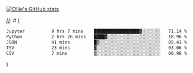 <!--
**icedpanda/icedpanda** is a ✨ _special_ ✨ repository because its `README.md` (this file) appears on your GitHub profile.

Here are some ideas to get you started:

- 🔭 I’m currently working on ...
- 🌱 I’m currently learning ...
- 👯 I’m looking to collaborate on ...
- 🤔 I’m looking for help with ...
- 💬 Ask me about ...
- 📫 How to reach me: ...
- 😄 Pronouns: ...
- ⚡ Fun fact: ...
-->
[![Ollie's GitHub stats](https://github-readme-stats-icedpanda.vercel.app/api?username=icedpanda&count_private=true&show_icons=true)](https://github.com/icedpanda)

[//]: # (---)

[//]: # (📊 **This week I spent my time on:**)

[//]: # (<!--START_SECTION:waka-->

```txt
Jupyter          9 hrs 7 mins    █████████████████▓░░░░░░░   71.14 %
Python           2 hrs 26 mins   ████▓░░░░░░░░░░░░░░░░░░░░   18.96 %
JSON             41 mins         █▒░░░░░░░░░░░░░░░░░░░░░░░   05.41 %
TSV              23 mins         ▓░░░░░░░░░░░░░░░░░░░░░░░░   03.06 %
CSV              7 mins          ▒░░░░░░░░░░░░░░░░░░░░░░░░   00.98 %
```

<!--END_SECTION:waka-->)

